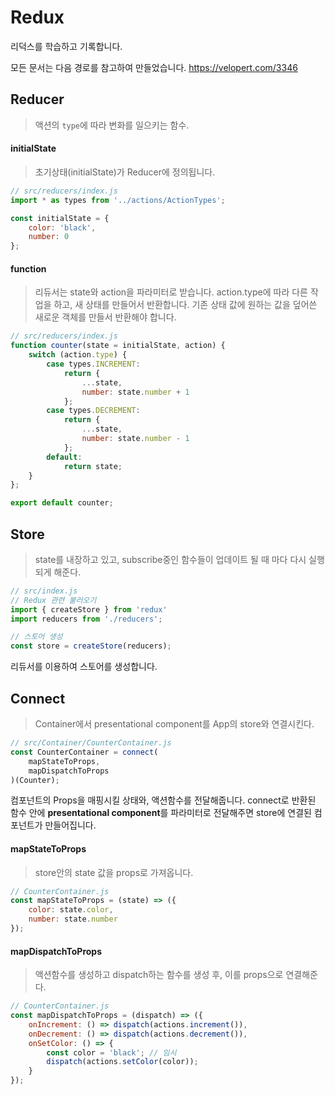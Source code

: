 # Redux

리덕스를 학습하고 기록합니다.

모든 문서는 다음 경로를 참고하여 만들었습니다. 
https://velopert.com/3346

## Reducer

>액션의 `type`에 따라 변화를 일으키는 함수.

#### initialState

>초기상태(initialState)가 Reducer에 정의됩니다.

```js
// src/reducers/index.js
import * as types from '../actions/ActionTypes';

const initialState = {
    color: 'black',
    number: 0
};
```

#### function

> 리듀서는 state와 action을 파라미터로 받습니다. action.type에 따라 다른 작업을 하고, 새 상태를 만들어서 반환합니다. 기존 상태 값에 원하는 값을 덮어쓴 새로운 객체를 만들서 반환해야 합니다.

```js
// src/reducers/index.js
function counter(state = initialState, action) {
    switch (action.type) {
        case types.INCREMENT: 
            return {
                ...state,
                number: state.number + 1
            };
        case types.DECREMENT:
            return {
                ...state,
                number: state.number - 1
            };
        default:
            return state;
    }
};

export default counter;
```

## Store

>state를 내장하고 있고, subscribe중인 함수들이 업데이트 될 때 마다 다시 실행되게 해준다.

```js
// src/index.js
// Redux 관련 불러오기
import { createStore } from 'redux'
import reducers from './reducers';

// 스토어 생성
const store = createStore(reducers);
```

리듀서를 이용하여 스토어를 생성합니다.

## Connect

> Container에서 presentational component를 App의 store와 연결시킨다.

```js
// src/Container/CounterContainer.js
const CounterContainer = connect(
    mapStateToProps,
    mapDispatchToProps
)(Counter);
```

컴포넌트의 Props을 매핑시킬 상태와, 액션함수를 전달해줍니다.
connect로 반환된 함수 안에 **presentational component**를 파라미터로 전달해주면
store에 연결된 컴포넌트가 만들어집니다.

#### mapStateToProps

>store안의 state 값을 props로 가져옵니다.

```js
// CounterContainer.js
const mapStateToProps = (state) => ({
    color: state.color,
    number: state.number
});
```

#### mapDispatchToProps

>액션함수를 생성하고 dispatch하는 함수를 생성 후, 이를 props으로 연결해준다.

```js
// CounterContainer.js
const mapDispatchToProps = (dispatch) => ({
    onIncrement: () => dispatch(actions.increment()),
    onDecrement: () => dispatch(actions.decrement()),
    onSetColor: () => {
        const color = 'black'; // 임시
        dispatch(actions.setColor(color));
    }
});
```

